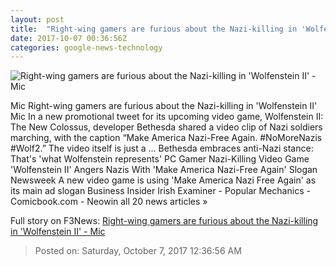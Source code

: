 ```yaml
---
layout: post
title:  "Right-wing gamers are furious about the Nazi-killing in 'Wolfenstein II' - Mic"
date: 2017-10-07 00:36:56Z
categories: google-news-technology
---
```


![Right-wing gamers are furious about the Nazi-killing in 'Wolfenstein II' - Mic](https://thumbs.mic.com/YzFlN2NjNDUwMSMvQ0FpNjlTVkVVdTBnWUZYb2pXbmZuaWtVOWVZPS8zNng0Mjo4NTZ4NDcxLzEyMDB4NjMwL2ZpbHRlcnM6cXVhbGl0eSg3MCkvaHR0cDovL3MzLmFtYXpvbmF3cy5jb20vcG9saWN5bWljLWltYWdlcy84cHltdHl4b214cjBtcnl6c3ZwbmZrcndoN212Z2puNXdnZWlhZmt0dXN2cnVyMnFkYnV3MDZpdTBqZHV0MW82LmpwZw.jpg)

Mic Right-wing gamers are furious about the Nazi-killing in 'Wolfenstein II' Mic In a new promotional tweet for its upcoming video game, Wolfenstein II: The New Colossus, developer Bethesda shared a video clip of Nazi soldiers marching, with the caption “Make America Nazi-Free Again. #NoMoreNazis #Wolf2.” The video itself is just a ... Bethesda embraces anti-Nazi stance: That's 'what Wolfenstein represents' PC Gamer Nazi-Killing Video Game 'Wolfenstein II' Angers Nazis With 'Make America Nazi-Free Again' Slogan Newsweek A new video game is using 'Make America Nazi Free Again' as its main ad slogan Business Insider Irish Examiner - Popular Mechanics - Comicbook.com - Neowin all 20 news articles »


Full story on F3News: [Right-wing gamers are furious about the Nazi-killing in 'Wolfenstein II' - Mic](http://www.f3nws.com/n/Fv4qvF)

> Posted on: Saturday, October 7, 2017 12:36:56 AM
